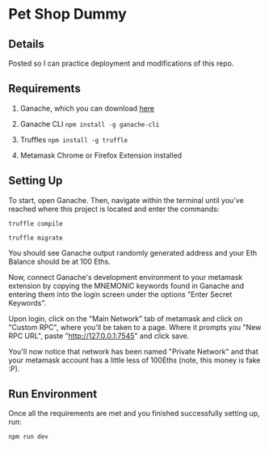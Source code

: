 # Pet Shop Dummy


## Details

Posted so I can practice deployment and modifications of this repo.


## Requirements

1. Ganache, which you can download [here](https://truffleframework.com/ganache)

2. Ganache CLI `npm install -g ganache-cli`

3. Truffles `npm install -g truffle`

4. Metamask Chrome or Firefox Extension installed


## Setting Up

To start, open Ganache. Then, navigate within the terminal until you've reached where this project
is located and enter the commands: 


`truffle compile`

`truffle migrate`


You should see Ganache output randomly generated address and your Eth Balance should be at 100 Eths.


Now, connect Ganache's development environment to your metamask extension by copying the MNEMONIC keywords found in Ganache and entering them into the login screen under the options "Enter Secret Keywords".

Upon login, click on the "Main Network" tab of metamask and click on "Custom RPC", where you'll be taken to a page. 
Where it prompts you "New RPC URL", paste "http://127.0.0.1:7545" and click save.

You'll now notice that network has been named "Private Network" and that your metamask account has a little less of 100Eths
(note, this money is fake :P).


## Run Environment

Once all the requirements are met and you finished successfully setting up, run:

`npm run dev`


